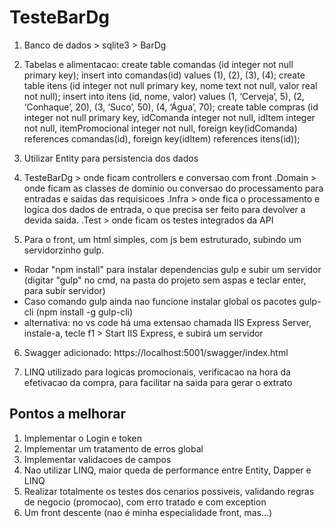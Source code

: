 # TesteBarDg

1. Banco de dados > sqlite3 > BarDg

2. Tabelas e alimentacao:
  create table comandas (id integer not null primary key);
  insert into comandas(id) values (1), (2), (3), (4);
  create table itens (id integer not null primary key, nome text not null, valor real not null);
  insert into itens (id, nome, valor) values (1, ‘Cerveja’, 5), (2, ‘Conhaque’, 20), (3, ‘Suco’, 50), (4, ‘Água’, 70);
  create table compras (id integer not null primary key, idComanda integer not null, idItem integer not null, itemPromocional integer not null, foreign key(idComanda) references comandas(id), foreign key(idItem) references itens(id));
  
3. Utilizar Entity para persistencia dos dados

4. TesteBarDg > onde ficam controllers e conversao com front
    .Domain > onde ficam as classes de dominio ou conversao do processamento para entradas e saidas das requisicoes
    .Infra > onde fica o processamento e logica dos dados de entrada, o que precisa ser feito para devolver a devida saida.
    .Test > onde ficam os testes integrados da API

5. Para o front, um html simples, com js bem estruturado, subindo um servidorzinho gulp.
  - Rodar "npm install" para instalar dependencias gulp e subir um servidor (digitar "gulp" no cmd, na pasta do projeto sem aspas e teclar enter, para subir servidor)
  - Caso comando gulp ainda nao funcione instalar global os pacotes gulp-cli (npm install -g gulp-cli)
  - alternativa: no vs code há uma extensao chamada IIS Express Server, instale-a, tecle f1 > Start IIS Express, e subirá um servidor

6. Swagger adicionado: https://localhost:5001/swagger/index.html

7. LINQ utilizado para logicas promocionais, verificacao na hora da efetivacao da compra, para facilitar na saida para gerar o extrato



## Pontos a melhorar
1. Implementar o Login e token
2. Implementar um tratamento de erros global
3. Implementar validacoes de campos
4. Nao utilizar LINQ, maior queda de performance entre Entity, Dapper e LINQ
5. Realizar totalmente os testes dos cenarios possiveis, validando regras de negocio (promocao), com erro tratado e com exception
6. Um front descente (nao é minha especialidade front, mas...)